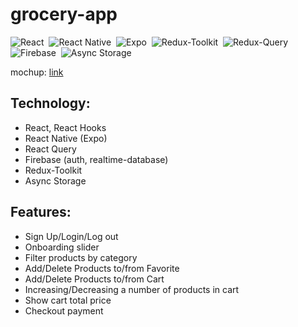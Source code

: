 # grocery-app

![React](https://img.shields.io/badge/-React-05122A?style=flat&logo=react)&nbsp;
![React Native](https://img.shields.io/badge/-React%20Native-05122A?style=flat&logo=react)&nbsp;
![Expo](https://img.shields.io/badge/-Expo-05122A?style=flat&logo=expo)&nbsp;
![Redux-Toolkit](https://img.shields.io/badge/-Redux%20Toolkit-05122A?style=flat&logo=redux)&nbsp;
![Redux-Query](https://img.shields.io/badge/-React%20Query-05122A?style=flat&logo=react-query)&nbsp;
![Firebase](https://img.shields.io/badge/-Firebase-05122A?style=flat&logo=firebase)&nbsp;
![Async Storage](https://img.shields.io/badge/async%20storage-1.17.11-green)&nbsp;

mochup: [link](https://www.figma.com/file/hVzuCzifg4BREiY9bkP99u/Grocery-E-commerce-UI-Kit-(Community)-(Copy)?node-id=1%3A362&t=2ObAjkxj3iZinHYT-1)<br/>

## Technology:

-   React, React Hooks
-   React Native (Expo)
-   React Query
-   Firebase (auth, realtime-database)
-   Redux-Toolkit
-   Async Storage

## Features:

- Sign Up/Login/Log out
- Onboarding slider
- Filter products by category
- Add/Delete Products to/from Favorite
- Add/Delete Products to/from Cart
- Increasing/Decreasing a number of products in cart
- Show cart total price
- Checkout payment
